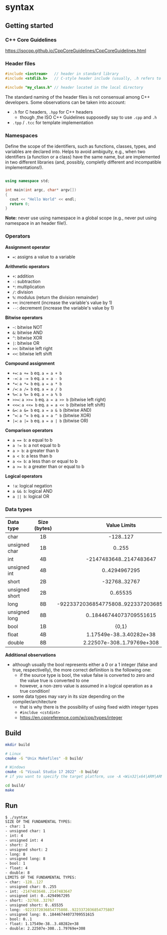 # syntax

## Getting started

### C++ Core Guidelines

https://isocpp.github.io/CppCoreGuidelines/CppCoreGuidelines.html

### Header files

```cpp
#include <iostream>   // header in standard library
#include <stdlib.h>   // C-style header include (usually, .h refers to C libs)

#include "my_class.h" // header located in the local directory
```

The standard naming of the header files is not consensual among C++ developers.
Some observations can be taken into account:
- `.h` for C headers, `.hpp` for C++ headers
  - though ,the ISO C++ Guidelines supposedly say to use `.cpp` and `.h`
- `.tpp` / `.tcc` for template implementation

### Namespaces

Define the scope of the identifiers, such as functions, classes, types, and
variables are declared into.
Helps to avoid ambiguity, e.g., when two identifiers (a function or a class)
have the same name, but are implemented in two different libraries (and,
possibly, completly different and incompatible implementations!).

```cpp

using namespace std;

int main(int argc, char* argv[])
{
  cout << "Hello World" << endl;
  return 0;
}
```

**Note:** never use using namespace in a global scope (e.g., never put using
namespace in an header file!).

### Operators

**Assignment operator**
- `=`: assigns a value to a variable

**Arithmetic operators**
- `+`: addition
- `-`: subtraction
- `*`: multiplication
- `/`: division
- `%`: modulus (return the division remainder)
- `++`: increment (increase the variable's value by 1)
- `--`: decrement (increase the variable's value by 1)

**Bitwise operators**
- `~`: bitwise NOT
- `&`: bitwise AND
- `^`: bitwise XOR
- `|`: bitwise OR
- `>>`: bitwise left right
- `<<`: bitwise left shift

**Compound assignment**
- `+=`: `a += b` eq. `a = a + b`
- `-=`: `a -= b` eq. `a = a - b`
- `*=`: `a *= b` eq. `a = a * b`
- `/=`: `a /= b` eq. `a = a / b`
- `%=`: `a %= b` eq. `a = a % b`
- `>>=`: `a >>= b` eq. `a = a >> b` (bitwise left right)
- `<<=`: `a <<= b` eq. `a = a << b` (bitwise left shift)
- `&=`: `a &= b` eq. `a = a & b` (bitwise AND)
- `^=`: `a ^= b` eq. `a = a ^ b` (bitwise XOR)
- `|=`: `a |= b` eq. `a = a | b` (bitwise OR)

**Comparison operators**
- `a == b`: a equal to b
- `a != b`: a not equal to b
- `a > b`: a greater than b
- `a < b`: a less than b
- `a <= b`: a less than or equal to b
- `a >= b`: a greater than or equal to b

**Logical operators**
- `!a`: logical negation
- `a && b`: logical AND
- `a || b`: logical OR

### Data types

| Data type | Size (bytes) | Value Limits |
| :--- | :---: | :---: |
| char | 1B | -128..127 |
| unsigned char | 1B | 0..255 |
| int | 4B | -2147483648..2147483647 |
| unsigned int | 4B | 0..4294967295 |
| short | 2B | -32768..32767 |
| unsigned short | 2B | 0..65535 |
| long | 8B | -9223372036854775808..9223372036854775807 |
| unsigned long | 8B | 0..18446744073709551615 |
| bool | 1B | {0,1} |
| float | 4B | 1.17549e-38..3.40282e+38 |
| double | 8B | 2.22507e-308..1.79769e+308 |

**Additional observations**
- although usually the bool represents either a 0 or a 1 integer (false and
  true, respectivelly), the more correct defiinition is the following one:
  - if the source type is bool, the value false is converted to zero and the
    value true is converted to one
  - however, a non-zero value is assumed in a logical operation as a true
    condition!
- some data types may vary in its size depending on the compiler/architecture
  - that is why there is the possibility of using fixed width integer types
  - `#incldue <cstdint>`
  - https://en.cppreference.com/w/cpp/types/integer

## Build

```sh
mkdir build

# Linux
cmake -G "Unix Makefiles" -B build/

# Windows
cmake -G "Visual Studio 17 2022" -B build/
# if you want to specify the target platform, use -A <Win32|x64|ARM|ARM64>

cd build/
make
```

## Run

```sh
$ ./syntax
SIZE OF THE FUNDAMENTAL TYPES:
- char: 1
- unsigned char: 1
- int: 4
- unsigned int: 4
- short: 2
- unsigned short: 2
- long: 8
- unsigned long: 8
- bool: 1
- float: 4
- double: 8
LIMITS OF THE FUNDAMENTAL TYPES:
- char: -128..127
- unsigned char: 0..255
- int: -2147483648..2147483647
- unsigned int: 0..4294967295
- short: -32768..32767
- unsigned short: 0..65535
- long: -9223372036854775808..9223372036854775807
- unsigned long: 0..18446744073709551615
- bool: 0..1
- float: 1.17549e-38..3.40282e+38
- double: 2.22507e-308..1.79769e+308
```
